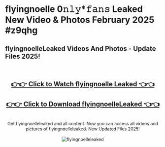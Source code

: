 # flyingnoelle 0𝚗𝚕𝚢*𝚏𝚊𝚗𝚜 Leaked New Video & Photos February 2025 #z9qhg

<h2>flyingnoelleLeaked Videos And Photos - Update Files 2025!</h2>
<br>
<div align="center">
<h2><a href="https://mediaupload.pro?title=flyingnoelle&ref=11F" rel="nofollow">👉👉 Click to Watch flyingnoelle Leaked 👈👈</a></h2>
<h2><a href="https://mediaupload.pro?title=flyingnoelle&ref=11F" rel="nofollow">👉👉 Click to Download flyingnoelleLeaked 👈👈</a></h2>
<br>
Get flyingnoelleleaked and all content. Now you can access all videos and pictures of flyingnoelleleaked. New Updated Files 2025!
<br>
<br>
<a href="https://mediaupload.pro?title=flyingnoelle&ref=11F" rel="nofollow" data-target="animated-image.originalLink"><img src="https://i.ibb.co/Gkj2r4b/banner.png" alt="flyingnoelleleaked" style="max-width: 100%; display: inline-block;" data-target="animated-image.originalImage"></a>
</div>
<br>

